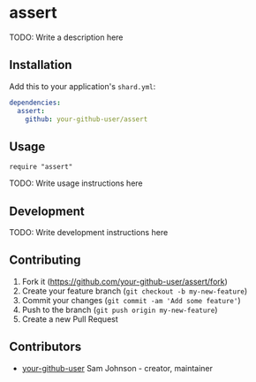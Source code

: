 # assert

TODO: Write a description here

## Installation

Add this to your application's `shard.yml`:

```yaml
dependencies:
  assert:
    github: your-github-user/assert
```

## Usage

```crystal
require "assert"
```

TODO: Write usage instructions here

## Development

TODO: Write development instructions here

## Contributing

1. Fork it (<https://github.com/your-github-user/assert/fork>)
2. Create your feature branch (`git checkout -b my-new-feature`)
3. Commit your changes (`git commit -am 'Add some feature'`)
4. Push to the branch (`git push origin my-new-feature`)
5. Create a new Pull Request

## Contributors

- [your-github-user](https://github.com/your-github-user) Sam Johnson - creator, maintainer
